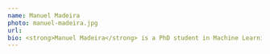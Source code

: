 ```yaml
---
name: Manuel Madeira
photo: manuel-madeira.jpg
url: 
bio: <strong>Manuel Madeira</strong> is a PhD student in Machine Learning at EPFL, where he is trying to leverage Deep Learning to boost fundamental Sciences. His main interests range a broad spectrum, going from Optimization to Generative Models and Graph Deep Learning.
---
```

